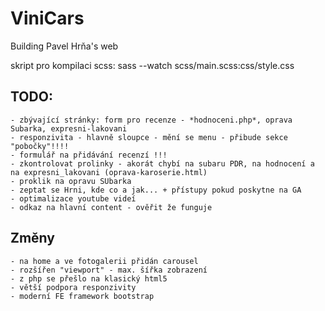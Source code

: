 # ViniCars
Building Pavel Hrňa's web

skript pro kompilaci scss: 
sass --watch scss/main.scss:css/style.css 

## TODO:
    - zbývající stránky: form pro recenze - *hodnoceni.php*, oprava Subarka, expresni-lakovani
    - responzivita - hlavně sloupce - mění se menu - přibude sekce "pobočky"!!!!
    - formulář na přidávání recenzí !!!
    - zkontrolovat prolinky - akorát chybí na subaru PDR, na hodnocení a na expresni_lakovani (oprava-karoserie.html)
    - proklik na opravu SUbarka
    - zeptat se Hrni, kde co a jak... + přístupy pokud poskytne na GA
    - optimalizace youtube videí
    - odkaz na hlavní content - ověřit že funguje

## Změny
    - na home a ve fotogalerii přidán carousel 
    - rozšířen "viewport" - max. šířka zobrazení
    - z php se přešlo na klasický html5
    - větší podpora responzivity
    - moderní FE framework bootstrap
    